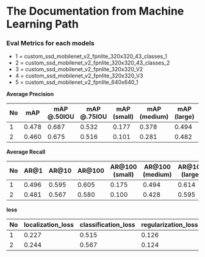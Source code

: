 # The Documentation from Machine Learning Path

### Eval Metrics for each models
- 1 = custom_ssd_mobilenet_v2_fpnlite_320x320_43_classes_1
- 2 = custom_ssd_mobilenet_v2_fpnlite_320x320_43_classes_2
- 3 = custom_ssd_mobilenet_v2_fpnlite_320x320_V2
- 4 = custom_ssd_mobilenet_v2_fpnlite_320x320_V3
- 5 = custom_ssd_mobilenet_v2_fpnlite_640x640_1


**Average Precision**

| No | mAP | mAP @.50IOU | mAP @.75IOU | mAP (small) | mAP (medium) | mAP (large) | steps |
| --- | --- | --- | --- | --- | --- | --- | --- |
| 1 | 0.478 | 0.687 | 0.532 | 0.177 | 0.378 | 0.494 | 15000 |
| 2 | 0.460 | 0.675 | 0.516 | 0.101 | 0.281 | 0.482 | 15000 |


**Average Recall**

| No | AR@1 | AR@10 | AR@100 | AR@100 (small) | AR@100 (medium) | AR@100 (large) | steps |
| --- | --- | --- | --- | --- | --- | --- | --- |
| 1 | 0.496 | 0.595 | 0.605 | 0.175 | 0.494 | 0.614 | 15000 |
| 2 | 0.481 | 0.567 | 0.580 | 0.100 | 0.428 | 0.595 | 15000 |


**loss**

| No | localization_loss | classification_loss | regularization_loss | total_loss | steps |
| --- | --- | --- | --- | --- | --- |
| 1 | 0.227 | 0.515 | 0.126 | 0.868 | 15000 |
| 2 | 0.244 | 0.567 | 0.124 | 0.936 | 15000 |
